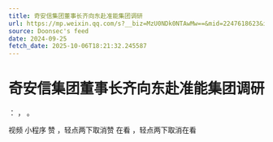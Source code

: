 ```yaml
---
title: 奇安信集团董事长齐向东赴准能集团调研
url: https://mp.weixin.qq.com/s?__biz=MzU0NDk0NTAwMw==&mid=2247618623&idx=1&sn=81a2f955f401ef37ddec0c2a8835ca84
source: Doonsec's feed
date: 2024-09-25
fetch_date: 2025-10-06T18:21:32.245587
---
```


# 奇安信集团董事长齐向东赴准能集团调研

：
，
。

视频
小程序
赞
，轻点两下取消赞
在看
，轻点两下取消在看